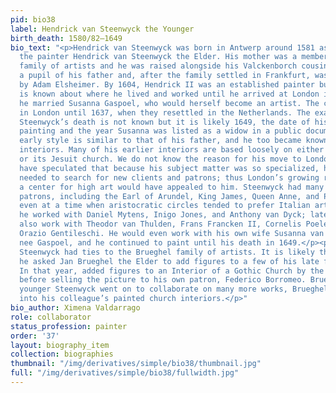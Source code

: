 ```yaml
---
pid: bio38
label: Hendrick van Steenwyck the Younger
birth_death: 1580/82–1649
bio_text: "<p>Hendrick van Steenwyck was born in Antwerp around 1581 as the son of
  the painter Hendrick van Steenwyck the Elder. His mother was a member of the Valckenborch
  family of artists and he was raised alongside his Valckenborch cousins. He became
  a pupil of his father and, after the family settled in Frankfurt, was also influenced
  by Adam Elsheimer. By 1604, Hendrick II was an established painter but not much
  is known about where he lived and worked until he arrived at London in 1617. There
  he married Susanna Gaspoel, who would herself become an artist. The couple remained
  in London until 1637, when they resettled in the Netherlands. The exact date of
  Steenwyck’s death is not known but it is likely 1649, the date of his last known
  painting and the year Susanna was listed as a widow in a public document.</p><p>Steenwyck’s
  early style is similar to that of his father, and he too became known for his architectural
  interiors. Many of his earlier interiors are based loosely on either Antwerp’s cathedral
  or its Jesuit church. We do not know the reason for his move to London but art historians
  have speculated that because his subject matter was so specialized, he continually
  needed to search for new clients and patrons; thus London’s growing reputation as
  a center for high art would have appealed to him. Steenwyck had many important British
  patrons, including the Earl of Arundel, King James, Queen Anne, and Prince Charles,
  even at a time when aristocratic circles tended to prefer Italian art. In London
  he worked with Daniel Mytens, Inigo Jones, and Anthony van Dyck; later, he would
  also work with Theodor van Thulden, Frans Francken II, Cornelis Poelenburgh, and
  Orazio Gentileschi. He would even work with his own wife Susanna van Steenwyck,
  nee Gaspoel, and he continued to paint until his death in 1649.</p><p>Like his father,
  Steenwyck had ties to the Brueghel family of artists. It is likely that in 1609
  he asked Jan Brueghel the Elder to add figures to a few of his late father’s paintings.
  In that year, added figures to an Interior of a Gothic Church by the elder Steenwyck
  before selling the picture to his own patron, Federico Borromeo. Brueghel and the
  younger Steenwyck went on to collaborate on many more works, Brueghel adding figures
  into his colleague’s painted church interiors.</p>"
bio_author: Ximena Valdarrago
role: collaborator
status_profession: painter
order: '37'
layout: biography_item
collection: biographies
thumbnail: "/img/derivatives/simple/bio38/thumbnail.jpg"
full: "/img/derivatives/simple/bio38/fullwidth.jpg"
---
```

